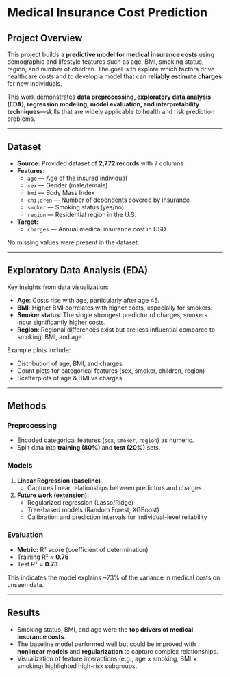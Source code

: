 # Medical Insurance Cost Prediction

## Project Overview
This project builds a **predictive model for medical insurance costs** using demographic and lifestyle features such as age, BMI, smoking status, region, and number of children. The goal is to explore which factors drive healthcare costs and to develop a model that can **reliably estimate charges** for new individuals.

This work demonstrates **data preprocessing, exploratory data analysis (EDA), regression modeling, model evaluation, and interpretability techniques**—skills that are widely applicable to health and risk prediction problems.

---

## Dataset
- **Source:** Provided dataset of **2,772 records** with 7 columns  
- **Features:**
  - `age` — Age of the insured individual
  - `sex` — Gender (male/female)
  - `bmi` — Body Mass Index
  - `children` — Number of dependents covered by insurance
  - `smoker` — Smoking status (yes/no)
  - `region` — Residential region in the U.S.
- **Target:**
  - `charges` — Annual medical insurance cost in USD

No missing values were present in the dataset.

---

## Exploratory Data Analysis (EDA)
Key insights from data visualization:
- **Age**: Costs rise with age, particularly after age 45.  
- **BMI**: Higher BMI correlates with higher costs, especially for smokers.  
- **Smoker status**: The single strongest predictor of charges; smokers incur significantly higher costs.  
- **Region**: Regional differences exist but are less influential compared to smoking, BMI, and age.  

Example plots include:
- Distribution of age, BMI, and charges  
- Count plots for categorical features (sex, smoker, children, region)  
- Scatterplots of age & BMI vs charges  

---

## Methods
### Preprocessing
- Encoded categorical features (`sex`, `smoker`, `region`) as numeric.  
- Split data into **training (80%)** and **test (20%)** sets.  

### Models
1. **Linear Regression (baseline)**
   - Captures linear relationships between predictors and charges.
2. **Future work (extension):**
   - Regularized regression (Lasso/Ridge)  
   - Tree-based models (Random Forest, XGBoost)  
   - Calibration and prediction intervals for individual-level reliability  

### Evaluation
- **Metric:** R² score (coefficient of determination)  
- Training R² ≈ **0.76**  
- Test R² ≈ **0.73**  

This indicates the model explains ~73% of the variance in medical costs on unseen data.

---

## Results
- Smoking status, BMI, and age were the **top drivers of medical insurance costs**.  
- The baseline model performed well but could be improved with **nonlinear models** and **regularization** to capture complex relationships.  
- Visualization of feature interactions (e.g., age × smoking, BMI × smoking) highlighted high-risk subgroups.  
